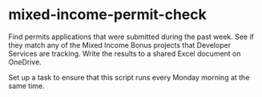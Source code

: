 # mixed-income-permit-check
Find permits applications that were submitted during the past week. See if they match any of the Mixed Income Bonus projects that Developer Services are tracking. Write the results to a shared Excel document on OneDrive. 

Set up a task to ensure that this script runs every Monday morning at the same time. 
